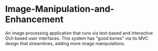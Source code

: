 # Image-Manipulation-and-Enhancement
An image processing application that runs via text-based and interactive GUI-based user interfaces. This system has "good bones" via its MVC design that streamlines, adding more image manipulations.
